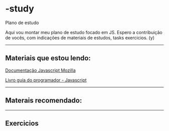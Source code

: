 # -study
Plano de estudo

Aqui vou montar meu plano de estudo focado em JS. Espero a contribuição de vocês, com indicações de materiais de estudos, tasks exercicios. (y)

***

## Materiais que estou lendo:

[Documentação Javascript Mozilla](https://developer.mozilla.org/pt-BR/docs/Web/JavaScript/Guide)

[Livro guia do programador - Javascript](http://www.novatec.com.br/livros/javascript-guia-programador/)

---

## Materais recomendado:

---

## Exercicios 
